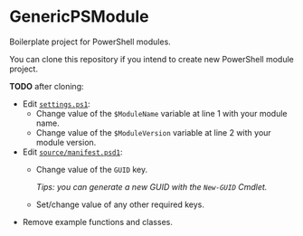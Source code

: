 # GenericPSModule

Boilerplate project for PowerShell modules.

You can clone this repository if you intend to create new PowerShell module project.

**TODO** after cloning:

- Edit [`settings.ps1`](./settings.ps1):
  - Change value of the `$ModuleName` variable at line 1 with your module name.
  - Change value of the `$ModuleVersion` variable at line 2 with your module version.
- Edit [`source/manifest.psd1`](./source/manifest.psd1):
  - Change value of the `GUID` key.

    _Tips: you can generate a new GUID with the `New-GUID` Cmdlet._

  - Set/change value of any other required keys.
- Remove example functions and classes.
